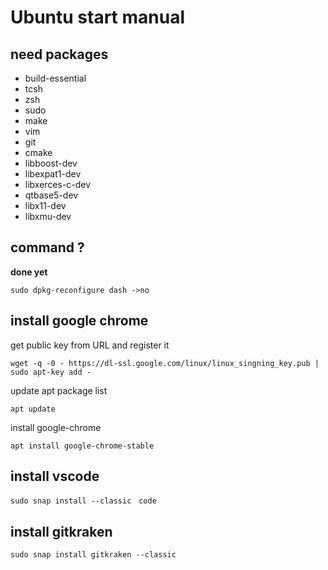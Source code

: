# Ubuntu start manual
## need packages
* build-essential
* tcsh
* zsh
* sudo 
* make 
* vim 
* git 
* cmake
* libboost-dev
* libexpat1-dev
* libxerces-c-dev
* qtbase5-dev
* libx11-dev
* libxmu-dev
## command ?
**done yet**
~~~
sudo dpkg-reconfigure dash ->no
~~~

## install google chrome 
get public key from URL and register it 
~~~
wget -q -0 - https://dl-ssl.google.com/linux/linux_singning_key.pub | sudo apt-key add -
~~~
update apt package list
~~~
apt update 
~~~
install google-chrome 
~~~
apt install google-chrome-stable
~~~

## install vscode 
~~~
sudo snap install --classic　code
~~~
## install gitkraken
~~~
sudo snap install gitkraken --classic
~~~
